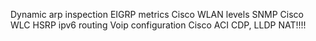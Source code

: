 Dynamic arp inspection
EIGRP metrics
Cisco WLAN levels
SNMP
Cisco WLC
HSRP
ipv6 routing
Voip configuration
Cisco ACI
CDP, LLDP
NAT!!!!